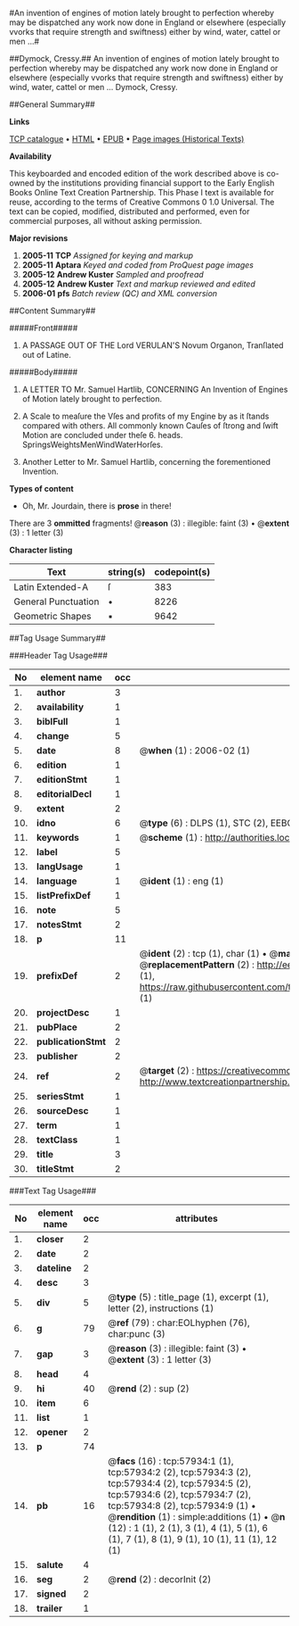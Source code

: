 #An invention of engines of motion lately brought to perfection whereby may be dispatched any work now done in England or elsewhere (especially vvorks that require strength and swiftness) either by wind, water, cattel or men ...#

##Dymock, Cressy.##
An invention of engines of motion lately brought to perfection whereby may be dispatched any work now done in England or elsewhere (especially vvorks that require strength and swiftness) either by wind, water, cattel or men ...
Dymock, Cressy.

##General Summary##

**Links**

[TCP catalogue](http://www.ota.ox.ac.uk/tcp/)  • 
[HTML](http://tei.it.ox.ac.uk/tcp/Texts-HTML/free/A37/A37148.html)  • 
[EPUB](http://tei.it.ox.ac.uk/tcp/Texts-EPUB/free/A37/A37148.epub) • 
[Page images (Historical Texts)](https://data.historicaltexts.jisc.ac.uk/view?pubId=eebo-12264314e&pageId=eebo-12264314e-57934-1)

**Availability**

This keyboarded and encoded edition of the
	       work described above is co-owned by the institutions
	       providing financial support to the Early English Books
	       Online Text Creation Partnership. This Phase I text is
	       available for reuse, according to the terms of Creative
	       Commons 0 1.0 Universal. The text can be copied,
	       modified, distributed and performed, even for
	       commercial purposes, all without asking permission.

**Major revisions**

1. __2005-11__ __TCP__ *Assigned for keying and markup*
1. __2005-11__ __Aptara__ *Keyed and coded from ProQuest page images*
1. __2005-12__ __Andrew Kuster__ *Sampled and proofread*
1. __2005-12__ __Andrew Kuster__ *Text and markup reviewed and edited*
1. __2006-01__ __pfs__ *Batch review (QC) and XML conversion*

##Content Summary##

#####Front#####

1. A
PASSAGE
OUT OF THE
Lord VERULAN'S
Novum Organon,
Tranſlated out of Latine.

#####Body#####

1. A
LETTER
TO
Mr. Samuel Hartlib,
CONCERNING
An Invention of Engines of
Motion lately brought to perfection.

1. A Scale to meaſure the Vſes and profits of my Engine by as
it ſtands compared with others. All commonly known
Cauſes of ſtrong and ſwift Motion are concluded
under theſe 6. heads.
SpringsWeightsMenWindWaterHorſes.

1. Another Letter to Mr. Samuel Hartlib,
concerning the forementioned
Invention.

**Types of content**

  * Oh, Mr. Jourdain, there is **prose** in there!

There are 3 **ommitted** fragments! 
 @__reason__ (3) : illegible: faint (3)  •  @__extent__ (3) : 1 letter (3)

**Character listing**


|Text|string(s)|codepoint(s)|
|---|---|---|
|Latin Extended-A|ſ|383|
|General Punctuation|•|8226|
|Geometric Shapes|▪|9642|

##Tag Usage Summary##

###Header Tag Usage###

|No|element name|occ|attributes|
|---|---|---|---|
|1.|__author__|3||
|2.|__availability__|1||
|3.|__biblFull__|1||
|4.|__change__|5||
|5.|__date__|8| @__when__ (1) : 2006-02 (1)|
|6.|__edition__|1||
|7.|__editionStmt__|1||
|8.|__editorialDecl__|1||
|9.|__extent__|2||
|10.|__idno__|6| @__type__ (6) : DLPS (1), STC (2), EEBO-CITATION (1), OCLC (1), VID (1)|
|11.|__keywords__|1| @__scheme__ (1) : http://authorities.loc.gov/ (1)|
|12.|__label__|5||
|13.|__langUsage__|1||
|14.|__language__|1| @__ident__ (1) : eng (1)|
|15.|__listPrefixDef__|1||
|16.|__note__|5||
|17.|__notesStmt__|2||
|18.|__p__|11||
|19.|__prefixDef__|2| @__ident__ (2) : tcp (1), char (1)  •  @__matchPattern__ (2) : ([0-9\-]+):([0-9IVX]+) (1), (.+) (1)  •  @__replacementPattern__ (2) : http://eebo.chadwyck.com/downloadtiff?vid=$1&page=$2 (1), https://raw.githubusercontent.com/textcreationpartnership/Texts/master/tcpchars.xml#$1 (1)|
|20.|__projectDesc__|1||
|21.|__pubPlace__|2||
|22.|__publicationStmt__|2||
|23.|__publisher__|2||
|24.|__ref__|2| @__target__ (2) : https://creativecommons.org/publicdomain/zero/1.0/ (1), http://www.textcreationpartnership.org/docs/. (1)|
|25.|__seriesStmt__|1||
|26.|__sourceDesc__|1||
|27.|__term__|1||
|28.|__textClass__|1||
|29.|__title__|3||
|30.|__titleStmt__|2||


###Text Tag Usage###

|No|element name|occ|attributes|
|---|---|---|---|
|1.|__closer__|2||
|2.|__date__|2||
|3.|__dateline__|2||
|4.|__desc__|3||
|5.|__div__|5| @__type__ (5) : title_page (1), excerpt (1), letter (2), instructions (1)|
|6.|__g__|79| @__ref__ (79) : char:EOLhyphen (76), char:punc (3)|
|7.|__gap__|3| @__reason__ (3) : illegible: faint (3)  •  @__extent__ (3) : 1 letter (3)|
|8.|__head__|4||
|9.|__hi__|40| @__rend__ (2) : sup (2)|
|10.|__item__|6||
|11.|__list__|1||
|12.|__opener__|2||
|13.|__p__|74||
|14.|__pb__|16| @__facs__ (16) : tcp:57934:1 (1), tcp:57934:2 (2), tcp:57934:3 (2), tcp:57934:4 (2), tcp:57934:5 (2), tcp:57934:6 (2), tcp:57934:7 (2), tcp:57934:8 (2), tcp:57934:9 (1)  •  @__rendition__ (1) : simple:additions (1)  •  @__n__ (12) : 1 (1), 2 (1), 3 (1), 4 (1), 5 (1), 6 (1), 7 (1), 8 (1), 9 (1), 10 (1), 11 (1), 12 (1)|
|15.|__salute__|4||
|16.|__seg__|2| @__rend__ (2) : decorInit (2)|
|17.|__signed__|2||
|18.|__trailer__|1||
